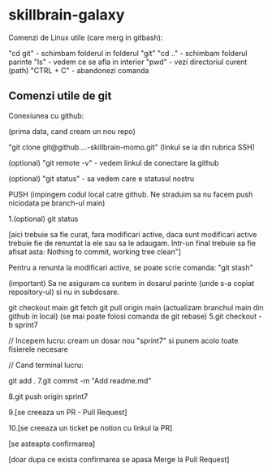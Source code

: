 # skillbrain-galaxy

Comenzi de Linux utile (care merg in gitbash):

"cd git" - schimbam folderul in folderul "git"
"cd .." - schimbam folderul parinte
"ls" - vedem ce se afla in interior
"pwd" - vezi directoriul curent (path)
"CTRL + C" - abandonezi comanda

## Comenzi utile de git

Conexiunea cu github:

(prima data, cand cream un nou repo)

"git clone git@github....-skillbrain-momo.git" (linkul se ia din rubrica SSH)

(optional) "git remote -v" - vedem linkul de conectare la github

(optional) "git status" - sa vedem care e statusul nostru

PUSH (impingem codul local catre github. Ne straduim sa nu facem push niciodata pe branch-ul main)

1.(optional) git status

[aici trebuie sa fie curat, fara modificari active, daca sunt modificari active trebuie fie de renuntat la ele sau sa le adaugam. Intr-un final trebuie sa fie afisat asta: Nothing to commit, working tree clean"]

Pentru a renunta la modificari active, se poate scrie comanda: "git stash"

(important) Sa ne asiguram ca suntem in dosarul parinte (unde s-a copiat repository-ul) si nu in subdosare.

git checkout main
git fetch
git pull origin main (actualizam branchul main din github in local) (se mai poate folosi comanda de git rebase)
5.git checkout -b sprint7

// Incepem lucru: cream un dosar nou "sprint7" si punem acolo toate fisierele necesare

// Cand terminal lucru:

git add .
7.git commit -m "Add readme.md"

8.git push origin sprint7

9.[se creeaza un PR - Pull Request]

10.[se creeaza un ticket pe notion cu linkul la PR]

[se asteapta confirmarea]

[doar dupa ce exista confirmarea se apasa Merge la Pull Request]
